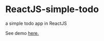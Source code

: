 # ReactJS-simple-todo
a simple todo app in ReactJS

See demo <a href="https://codepen.io/capaly/pen/WEXvPX">here.</a>
